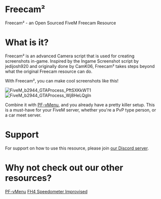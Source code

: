 # Freecam²
Freecam² - an Open Sourced FiveM Freecam Resource

# What is it?
Freecam² is an advanced Camera script that is used for creating screenshots in-game. Inspired by the Ingame Screenshot script by jedijosh920 and originally done by CamK06, Freecam² takes steps beyond what the original Freecam resource can do.

With Freecam², you can make cool screenshots like this!

![FiveM_b2944_GTAProcess_PftSXKkWT1](https://github.com/ProjectFairnessLabs/Freecam2/assets/95391751/f740753b-f5ae-4343-bccc-bd931421c6b5)
![FiveM_b2944_GTAProcess_Wj8HeLQgln](https://github.com/ProjectFairnessLabs/Freecam2/assets/95391751/bf927797-ebed-4510-9983-e759203d7923)

Combine it with [PF-vMenu](https://github.com/ProjectFairnessLabs/PF-vMenu), and you already have a pretty killer setup. This is a must-have for your FiveM server, whether you're a PvP type person, or a car meet server.

# Support
For support on how to use this resource, please join [our Discord server](https://discord.gg/D7cVc8TzPN).

# Why not check out our other resources?
[PF-vMenu](https://github.com/ProjectFairnessLabs/PF-vMenu)
[FH4 Speedometer Improvised](https://github.com/ProjectFairnessLabs/fh4speedometer)
